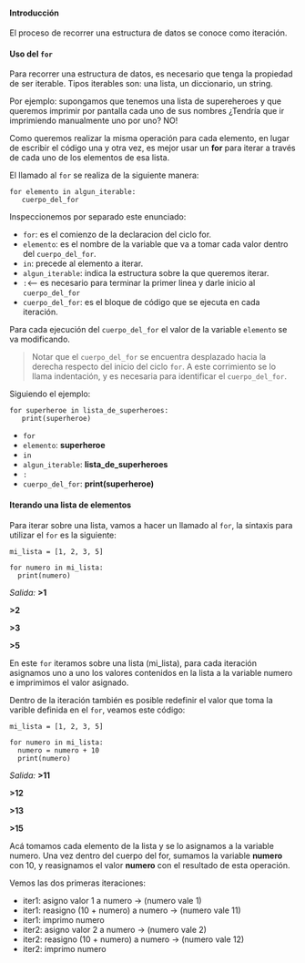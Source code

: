 #### Introducción

El proceso de recorrer una estructura de datos se conoce como iteración.

#### Uso del `for`

Para recorrer una estructura de datos, es necesario que tenga la propiedad de ser iterable.
Tipos iterables son: una lista, un diccionario, un string.

Por ejemplo: supongamos que tenemos una lista de supereheroes y que queremos imprimir por pantalla cada uno de sus nombres ¿Tendría que ir imprimiendo manualmente uno por uno? NO!

Como queremos realizar la misma operación para cada elemento, en lugar de escribir el código una y otra vez, es mejor usar un **for** para iterar a través de cada uno de los elementos de esa lista.

El llamado al `for` se realiza de la siguiente manera:

``` pyhton
for elemento in algun_iterable:
   cuerpo_del_for
```

Inspeccionemos por separado este enunciado:

  * `for`: es el comienzo de la declaracion del ciclo for.
  * `elemento`: es el nombre de la variable que va a tomar cada valor dentro del `cuerpo_del_for`.
  * `in`: precede al elemento a iterar.
  * `algun_iterable`: indica la estructura sobre la que queremos iterar.
  * `:`<-- es necesario para terminar la primer linea y darle inicio al `cuerpo_del_for`
  * `cuerpo_del_for`: es el bloque de código que se ejecuta en cada iteración.

Para cada ejecución del `cuerpo_del_for` el valor de la variable `elemento` se va modificando.

> Notar que el `cuerpo_del_for` se encuentra desplazado hacia la derecha respecto del inicio del ciclo `for`. A este corrimiento se lo llama indentación, y es necesaria para identificar el `cuerpo_del_for`.


Siguiendo el ejemplo:

``` pyhton
for superheroe in lista_de_superheroes:
   print(superheroe)
```


  * `for`
  * `elemento`: **superheroe**
  * `in`
  * `algun_iterable`: **lista_de_superheroes**
  * `:`
  * `cuerpo_del_for`: **print(superheroe)**





#### Iterando una lista de elementos

Para iterar sobre una lista, vamos a hacer un llamado al `for`, la sintaxis para utilizar el `for` es la siguiente:

``` pyhton
mi_lista = [1, 2, 3, 5]

for numero in mi_lista:
  print(numero)
```
 _Salida:_
**>1** 

**>2** 
 
**>3** 

**>5** 

En este `for` iteramos sobre una lista (mi_lista), para cada iteración asignamos uno a uno los valores contenidos en la lista a la variable numero e imprimimos el valor asignado.

Dentro de la iteración también es posible redefinir el valor que toma la varible definida en el `for`, veamos este código:

``` pyhton
mi_lista = [1, 2, 3, 5]

for numero in mi_lista:
  numero = numero + 10
  print(numero)
```
 _Salida:_
**>11** 

**>12** 
 
**>13** 

**>15** 

Acá tomamos cada elemento de la lista y se lo asignamos a la variable numero. Una vez dentro del cuerpo del for, sumamos la variable **numero** con 10, y reasignamos el valor **numero** con el resultado de esta operación.

Vemos las dos primeras iteraciones:
  
  *  iter1: asigno valor 1 a numero -> (numero vale 1)
  *  iter1: reasigno (10 + numero) a numero -> (numero vale 11)
  *  iter1: imprimo numero
  *  iter2: asigno valor 2 a numero -> (numero vale 2)
  *  iter2: reasigno (10 + numero) a numero -> (numero vale 12)
  *  iter2: imprimo numero

